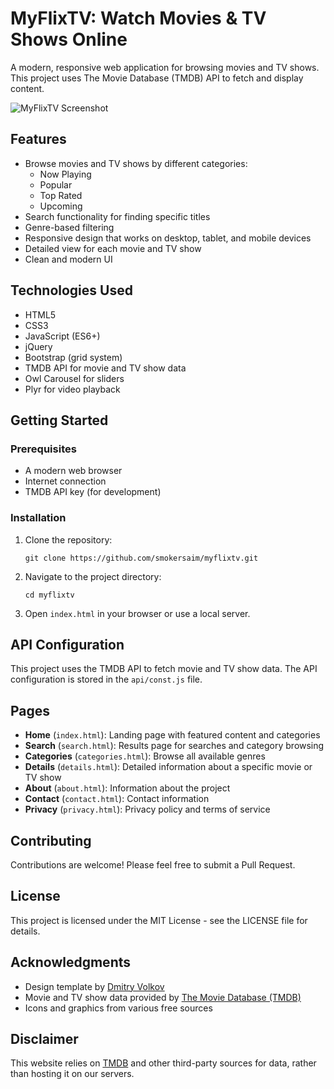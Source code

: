 # MyFlixTV: Watch Movies & TV Shows Online

A modern, responsive web application for browsing movies and TV shows. This project uses The Movie Database (TMDB) API to fetch and display content.

![MyFlixTV Screenshot](img/screenshot.jpg)

## Features

- Browse movies and TV shows by different categories:
  - Now Playing
  - Popular
  - Top Rated
  - Upcoming
- Search functionality for finding specific titles
- Genre-based filtering
- Responsive design that works on desktop, tablet, and mobile devices
- Detailed view for each movie and TV show
- Clean and modern UI

## Technologies Used

- HTML5
- CSS3
- JavaScript (ES6+)
- jQuery
- Bootstrap (grid system)
- TMDB API for movie and TV show data
- Owl Carousel for sliders
- Plyr for video playback

## Getting Started

### Prerequisites

- A modern web browser
- Internet connection
- TMDB API key (for development)

### Installation

1. Clone the repository:

   ```
   git clone https://github.com/smokersaim/myflixtv.git
   ```

2. Navigate to the project directory:

   ```
   cd myflixtv
   ```

3. Open `index.html` in your browser or use a local server.

## API Configuration

This project uses the TMDB API to fetch movie and TV show data. The API configuration is stored in the `api/const.js` file.

## Pages

- **Home** (`index.html`): Landing page with featured content and categories
- **Search** (`search.html`): Results page for searches and category browsing
- **Categories** (`categories.html`): Browse all available genres
- **Details** (`details.html`): Detailed information about a specific movie or TV show
- **About** (`about.html`): Information about the project
- **Contact** (`contact.html`): Contact information
- **Privacy** (`privacy.html`): Privacy policy and terms of service

## Contributing

Contributions are welcome! Please feel free to submit a Pull Request.

## License

This project is licensed under the MIT License - see the LICENSE file for details.

## Acknowledgments

- Design template by [Dmitry Volkov](https://themeforest.net/user/dmitryvolkov/portfolio)
- Movie and TV show data provided by [The Movie Database (TMDB)](https://www.themoviedb.org/)
- Icons and graphics from various free sources

## Disclaimer

This website relies on [TMDB](https://www.themoviedb.org/) and other third-party sources for data, rather than hosting it on our servers.
